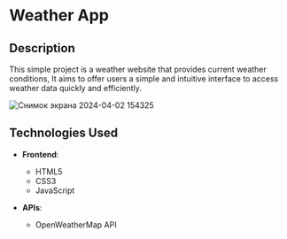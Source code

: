 # Weather App

## Description
This simple project is a weather website that provides current weather conditions,  It aims to offer users a simple and intuitive interface to access weather data quickly and efficiently.

![Снимок экрана 2024-04-02 154325](https://github.com/Baysoner/weather-app/assets/106135639/9cf27876-53d1-4924-b8a3-4e5fd9218ada)

## Technologies Used
- **Frontend**:
  - HTML5
  - CSS3
  - JavaScript
    
- **APIs**:
  - OpenWeatherMap API

